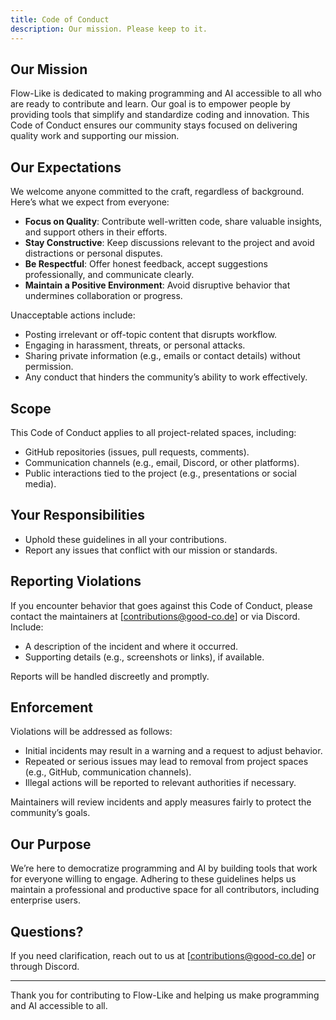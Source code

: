 ```yaml
---
title: Code of Conduct
description: Our mission. Please keep to it.
---
```


## Our Mission
Flow-Like is dedicated to making programming and AI accessible to all who are ready to contribute and learn. Our goal is to empower people by providing tools that simplify and standardize coding and innovation. This Code of Conduct ensures our community stays focused on delivering quality work and supporting our mission.

## Our Expectations
We welcome anyone committed to the craft, regardless of background. Here’s what we expect from everyone:
- **Focus on Quality**: Contribute well-written code, share valuable insights, and support others in their efforts.
- **Stay Constructive**: Keep discussions relevant to the project and avoid distractions or personal disputes.
- **Be Respectful**: Offer honest feedback, accept suggestions professionally, and communicate clearly.
- **Maintain a Positive Environment**: Avoid disruptive behavior that undermines collaboration or progress.

Unacceptable actions include:
- Posting irrelevant or off-topic content that disrupts workflow.
- Engaging in harassment, threats, or personal attacks.
- Sharing private information (e.g., emails or contact details) without permission.
- Any conduct that hinders the community’s ability to work effectively.

## Scope
This Code of Conduct applies to all project-related spaces, including:
- GitHub repositories (issues, pull requests, comments).
- Communication channels (e.g., email, Discord, or other platforms).
- Public interactions tied to the project (e.g., presentations or social media).

## Your Responsibilities
- Uphold these guidelines in all your contributions.
- Report any issues that conflict with our mission or standards.

## Reporting Violations
If you encounter behavior that goes against this Code of Conduct, please contact the maintainers at [contributions@good-co.de] or via Discord. Include:
- A description of the incident and where it occurred.
- Supporting details (e.g., screenshots or links), if available.

Reports will be handled discreetly and promptly.

## Enforcement
Violations will be addressed as follows:
- Initial incidents may result in a warning and a request to adjust behavior.
- Repeated or serious issues may lead to removal from project spaces (e.g., GitHub, communication channels).
- Illegal actions will be reported to relevant authorities if necessary.

Maintainers will review incidents and apply measures fairly to protect the community’s goals.

## Our Purpose
We’re here to democratize programming and AI by building tools that work for everyone willing to engage. Adhering to these guidelines helps us maintain a professional and productive space for all contributors, including enterprise users.

## Questions?
If you need clarification, reach out to us at [contributions@good-co.de] or through Discord.

---

Thank you for contributing to Flow-Like and helping us make programming and AI accessible to all.